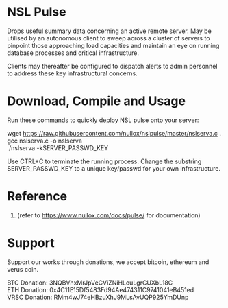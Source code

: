 NSL Pulse
=========

Drops useful summary data concerning an active remote server. May be
utilised by an autonomous client to sweep across a cluster of servers to
pinpoint those approaching load capacities and maintain an eye on running
database processes and critical infrastructure.

Clients may thereafter be configured to dispatch alerts to admin personnel
to address these key infrastructural concerns.

Download, Compile and Usage
===========================

Run these commands to quickly deploy NSL pulse onto your server:

wget https://raw.githubusercontent.com/nullox/nslpulse/master/nslserva.c .  
gcc nslserva.c -o nslserva  
./nslserva -kSERVER_PASSWD_KEY  

Use CTRL+C to terminate the running process. Change the substring SERVER_PASSWD_KEY to a unique key/passwd for your own infrastructure.

Reference
=========
1. (refer to https://www.nullox.com/docs/pulse/ for documentation)

Support
=======

Support our works through donations, we accept bitcoin, ethereum and verus coin.

BTC Donation: 3NQBVhxMrJpVeCViZNiHLouLgrCUXbL18C  
ETH Donation: 0x4C11E15Df5483Fd94Ae474311C9741041eB451ed  
VRSC Donation: RMm4wJ74eHBzuXhJ9MLsAvUQP925YmDUnp

